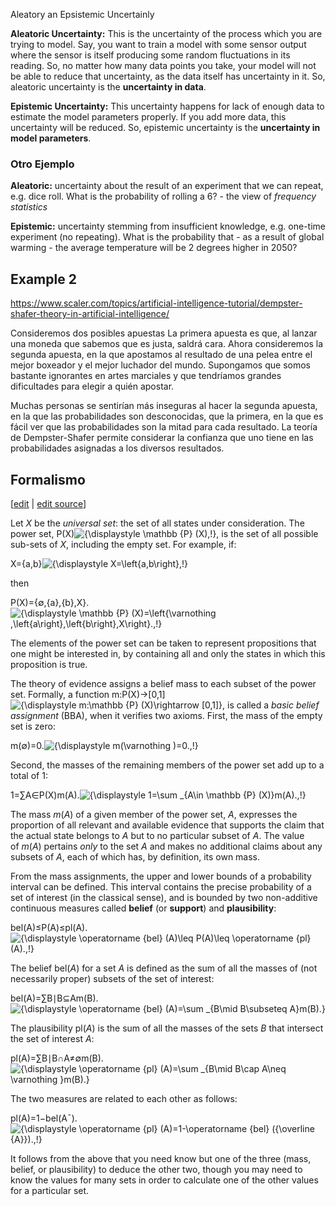 
Aleatory an Epsistemic Uncertainly

**Aleatoric Uncertainty:** This is the uncertainty of the process which you are trying to model. Say, you want to train a model with some sensor output where the sensor is itself producing some random fluctuations in its reading. So, no matter how many data points you take, your model will not be able to reduce that uncertainty, as the data itself has uncertainty in it. So, aleatoric uncertainty is the **uncertainty in data**.

**Epistemic Uncertainty:** This uncertainty happens for lack of enough data to estimate the model parameters properly. If you add more data, this uncertainty will be reduced. So, epistemic uncertainty is the **uncertainty in model parameters**.

### Otro Ejemplo

**Aleatoric:** uncertainty about the result of an experiment that we can repeat, e.g. dice roll. What is the probability of rolling a 6? - the view of _frequency statistics_

**Epistemic:** uncertainty stemming from insufficient knowledge, e.g. one-time experiment (no repeating). What is the probability that - as a result of global warming - the average temperature will be 2 degrees higher in 2050?



## Example 2


https://www.scaler.com/topics/artificial-intelligence-tutorial/dempster-shafer-theory-in-artificial-intelligence/

Consideremos dos posibles apuestas
La primera apuesta es que, al lanzar una moneda que sabemos que es justa, saldrá cara. Ahora consideremos la segunda apuesta, en la que apostamos al resultado de una pelea entre el mejor boxeador y el mejor luchador del mundo. Supongamos que somos bastante ignorantes en artes marciales y que tendríamos grandes dificultades para elegir a quién apostar.

Muchas personas se sentirían más inseguras al hacer la segunda apuesta, en la que las probabilidades son desconocidas, que la primera, en la que es fácil ver que las probabilidades son la mitad para cada resultado. La teoría de Dempster-Shafer permite considerar la confianza que uno tiene en las probabilidades asignadas a los diversos resultados.


## Formalismo



[[edit](https://en.wikibooks.org/w/index.php?title=Expert_Systems/Dempster-Shafer_Theory&veaction=edit&section=3 "Edit section: Formalism") | [edit source](https://en.wikibooks.org/w/index.php?title=Expert_Systems/Dempster-Shafer_Theory&action=edit&section=3 "Edit section's source code: Formalism")]

Let _X_ be the _universal set_: the set of all states under consideration. The power set, P(X)![{\displaystyle \mathbb {P} (X)\,\!}](https://wikimedia.org/api/rest_v1/media/math/render/svg/8f87895486d57ec27ad5208665a4d4e98510865d), is the set of all possible sub-sets of _X_, including the empty set. For example, if:

X={a,b}![{\displaystyle X=\left\{a,b\right\}\,\!}](https://wikimedia.org/api/rest_v1/media/math/render/svg/a2cfba73e9b3c35c46ddb544b02f0c441d7e22c9)

then

P(X)={∅,{a},{b},X}.![{\displaystyle \mathbb {P} (X)=\left\{\varnothing ,\left\{a\right\},\left\{b\right\},X\right\}.\,\!}](https://wikimedia.org/api/rest_v1/media/math/render/svg/bf9b75bd5494ceffcdca020be5c6f2209c1cb944)

The elements of the power set can be taken to represent propositions that one might be interested in, by containing all and only the states in which this proposition is true.

The theory of evidence assigns a belief mass to each subset of the power set. Formally, a function m:P(X)→[0,1]![{\displaystyle m:\mathbb {P} (X)\rightarrow [0,1]}](https://wikimedia.org/api/rest_v1/media/math/render/svg/70ef24acf8bb2dd192a8692746e8bca16af8f937), is called a _basic belief assignment_ (BBA), when it verifies two axioms. First, the mass of the empty set is zero:

m(∅)=0.![{\displaystyle m(\varnothing )=0.\,\!}](https://wikimedia.org/api/rest_v1/media/math/render/svg/f25921caaa169e9bbb782820fd2ab0b7f1285e8b)

Second, the masses of the remaining members of the power set add up to a total of 1:

1=∑A∈P(X)m(A).![{\displaystyle 1=\sum _{A\in \mathbb {P} (X)}m(A).\,\!}](https://wikimedia.org/api/rest_v1/media/math/render/svg/213fa8ed4ae119b3669061c9200476df4563d0ad)

The mass _m_(_A_) of a given member of the power set, _A_, expresses the proportion of all relevant and available evidence that supports the claim that the actual state belongs to _A_ but to no particular subset of _A_. The value of _m_(_A_) pertains _only_ to the set _A_ and makes no additional claims about any subsets of _A_, each of which has, by definition, its own mass.

From the mass assignments, the upper and lower bounds of a probability interval can be defined. This interval contains the precise probability of a set of interest (in the classical sense), and is bounded by two non-additive continuous measures called **belief** (or **support**) and **plausibility**:

bel⁡(A)≤P(A)≤pl⁡(A).![{\displaystyle \operatorname {bel} (A)\leq P(A)\leq \operatorname {pl} (A).\,\!}](https://wikimedia.org/api/rest_v1/media/math/render/svg/1ddc78121b999a265dddf1242f998b4784105d32)

The belief bel(_A_) for a set _A_ is defined as the sum of all the masses of (not necessarily proper) subsets of the set of interest:

bel⁡(A)=∑B∣B⊆Am(B).![{\displaystyle \operatorname {bel} (A)=\sum _{B\mid B\subseteq A}m(B).}](https://wikimedia.org/api/rest_v1/media/math/render/svg/7a546521148d76f640dc7dc6866ec03b041a6530)

The plausibility pl(_A_) is the sum of all the masses of the sets _B_ that intersect the set of interest _A_:

pl⁡(A)=∑B∣B∩A≠∅m(B).![{\displaystyle \operatorname {pl} (A)=\sum _{B\mid B\cap A\neq \varnothing }m(B).}](https://wikimedia.org/api/rest_v1/media/math/render/svg/108664a761af36a2e9789f4a96ca4b3c72e08913)

The two measures are related to each other as follows:

pl⁡(A)=1−bel⁡(A¯).![{\displaystyle \operatorname {pl} (A)=1-\operatorname {bel} ({\overline {A}}).\,\!}](https://wikimedia.org/api/rest_v1/media/math/render/svg/afea87888cbb0081f3c4b4aac798d833947f129a)

It follows from the above that you need know but one of the three (mass, belief, or plausibility) to deduce the other two, though you may need to know the values for many sets in order to calculate one of the other values for a particular set.


